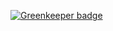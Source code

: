 
[![Greenkeeper badge](https://badges.greenkeeper.io/getElementsByName/ci-test.svg)](https://greenkeeper.io/)
